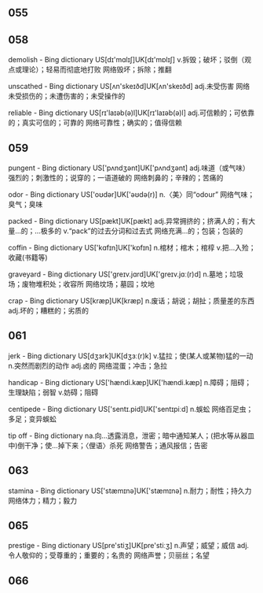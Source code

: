 
## 055

## 058

demolish - Bing dictionary
US[dɪ'mɑlɪʃ]UK[dɪ'mɒlɪʃ]
v.拆毁；破坏；驳倒（观点或理论）；轻易而彻底地打败
网络毁坏；拆除；推翻

unscathed - Bing dictionary
US[ʌn'skeɪðd]UK[ʌn'skeɪðd]
adj.未受伤害
网络未受损伤的；未遭伤害的；未受操作的

reliable - Bing dictionary
US[rɪ'laɪəb(ə)l]UK[rɪ'laɪəb(ə)l]
adj.可信赖的；可依靠的；真实可信的；可靠的
网络可靠性；确实的；值得信赖

## 059

pungent - Bing dictionary
US['pʌndʒənt]UK['pʌndʒənt]
adj.味道（或气味）强烈的；刺激性的；说穿的；一语道破的
网络刺鼻的；辛辣的；苦痛的

odor - Bing dictionary
US['oʊdər]UK['əʊdə(r)]
n.〈美〉同“odour”
网络气味；臭气；臭味

packed - Bing dictionary
US[pækt]UK[pækt]
adj.异常拥挤的；挤满人的；有大量…的；…极多的
v.“pack”的过去分词和过去式
网络充满…的；包装；包装的

coffin - Bing dictionary
US['kɑfɪn]UK['kɒfɪn]
n.棺材；棺木；棺椁
v.把…入殓；收藏(书籍等)

graveyard - Bing dictionary
US['ɡreɪv.jɑrd]UK['ɡreɪv.jɑː(r)d]
n.墓地；垃圾场；废物堆积处；收容所
网络坟场；墓园；坟地

crap - Bing dictionary
US[kræp]UK[kræp]
n.废话；胡说；胡扯；质量差的东西
adj.坏的；糟糕的；劣质的

## 061

jerk - Bing dictionary
US[dʒɜrk]UK[dʒɜː(r)k]
v.猛拉；使(某人或某物)猛的一动
n.突然而剧烈的动作
adj.卤的
网络混蛋；冲击；急拉

handicap - Bing dictionary
US['hændi.kæp]UK['hændi.kæp]
n.障碍；阻碍；生理缺陷；弱智
v.妨碍；阻碍

centipede - Bing dictionary
US['sentɪ.pid]UK['sentɪpiːd]
n.蜈蚣
网络百足虫；多足；变异蜈蚣


tip off - Bing dictionary
na.向…透露消息，泄密；暗中通知某人；(把水等从器皿中)倒干净；使…掉下来；〈俚语〉杀死
网络警告；通风报信；告密

## 063

stamina - Bing dictionary
US['stæmɪnə]UK['stæmɪnə]
n.耐力；耐性；持久力
网络体力；精力；毅力

## 065

prestige - Bing dictionary
US[pre'stiʒ]UK[pre'stiːʒ]
n.声望；威望；威信
adj.令人敬仰的；受尊重的；重要的；名贵的
网络声誉；贝丽丝；名望

## 066


